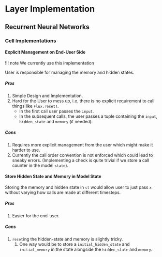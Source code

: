 # Layer Implementation

## Recurrent Neural Networks

### Cell Implementations

#### Explicit Management on End-User Side

!!! note
    We currently use this implementation

User is responsible for managing the memory and hidden states.

##### Pros

1. Simple Design and Implementation.
2. Hard for the User to mess up, i.e. there is no explicit requirement to call things like
   `Flux.reset!`.
    * In the first call user passes the `input`.
    * In the subsequent calls, the user passes a tuple containing the `input`,
      `hidden_state` and `memory` (if needed).

##### Cons

1. Requires more explicit management from the user which might make it harder to use.
2. Currently the call order convention is not enforced which could lead to sneaky errors.
   (Implementing a check is quite trivial if we store a call counter in the model `state`).


#### Store Hidden State and Memory in Model State

Storing the memory and hidden state in `st` would allow user to just pass `x` without
varying how calls are made at different timesteps.

##### Pros

1. Easier for the end-user.

##### Cons

1. `reset`ing the hidden-state and memory is slightly tricky.
   1. One way would be to store a `initial_hidden_state` and `initial_memory` in the state
      alongside the `hidden_state` and `memory`.
